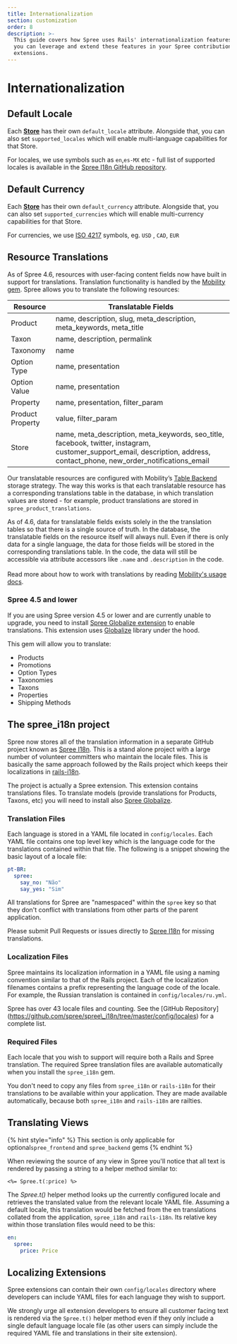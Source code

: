```yaml
---
title: Internationalization
section: customization
order: 8
description: >-
  This guide covers how Spree uses Rails' internationalization features, and how
  you can leverage and extend these features in your Spree contributions and
  extensions.
---
```


# Internationalization

## Default Locale

Each [**Store**](../internals/stores.md) has their own `default_locale` attribute. Alongside that, you can also set `supported_locales` which will enable multi-language capabilities for that Store.

For locales, we use symbols such as `en`,`es-MX` etc - full list of supported locales is available in the [Spree I18n GitHub repository](https://github.com/spree-contrib/spree\_i18n/tree/master/config/locales).

## Default Currency

Each [**Store**](../internals/stores.md) has their own `default_currency` attribute. Alongside that, you can also set  `supported_currencies` which will enable multi-currency capabilities for that Store.

For currencies, we use [ISO 4217](https://en.wikipedia.org/wiki/ISO\_4217) symbols, eg. `USD` , `CAD`, `EUR`

## Resource Translations

As of Spree 4.6, resources with user-facing content fields now have built in support for translations. Translation functionality is handled by the [Mobility gem](https://github.com/shioyama/mobility). Spree allows you to translate the following resources:

| Resource         | Translatable Fields                                                                                                                                                                 |
| ---------------- | ----------------------------------------------------------------------------------------------------------------------------------------------------------------------------------- |
| Product          | name, description, slug, meta\_description, meta\_keywords, meta\_title                                                                                                             |
| Taxon            | name, description, permalink                                                                                                                                                        |
| Taxonomy         | name                                                                                                                                                                                |
| Option Type      | name, presentation                                                                                                                                                                  |
| Option Value     | name, presentation                                                                                                                                                                  |
| Property         | name, presentation, filter\_param                                                                                                                                                   |
| Product Property | value, filter\_param                                                                                                                                                                |
| Store            | name, meta\_description, meta\_keywords, seo\_title, facebook, twitter, instagram, customer\_support\_email, description, address, contact\_phone, new\_order\_notifications\_email |

Our translatable resources are configured with Mobility’s [Table Backend](https://github.com/shioyama/mobility#table-backend-like-globalize) storage strategy. The way this works is that each translatable resource has a corresponding translations table in the database, in which translation values are stored - for example, product translations are stored in `spree_product_translations`.

As of 4.6, data for translatable fields exists solely in the the translation tables so that there is a single source of truth. In the database, the translatable fields on the resource itself will always null. Even if there is only data for a single language, the data for those fields will be stored in the corresponding translations table. In the code, the data will still be accessible via attribute accessors like `.name` and `.description` in the code.\
\
Read more about how to work with translations by reading [Mobility's usage docs](https://github.com/shioyama/mobility#usage).

### Spree 4.5 and lower

If you are using Spree version 4.5 or lower and are currently unable to upgrade, you need to install [Spree Globalize extension](https://github.com/spree-contrib/spree\_globalize) to enable translations. This extension uses [Globalize](https://github.com/globalize/globalize) library under the hood.

This gem will allow you to translate:

* Products
* Promotions
* Option Types
* Taxonomies
* Taxons
* Properties
* Shipping Methods

## The spree\_i18n project

Spree now stores all of the translation information in a separate GitHub project known as [Spree I18n](https://github.com/spree/spree\_i18n). This is a stand alone project with a large number of volunteer committers who maintain the locale files. This is basically the same approach followed by the Rails project which keeps their localizations in [rails-i18n](https://github.com/svenfuchs/rails-i18n).

The project is actually a Spree extension. This extension contains translations files. To translate models (provide translations for Products, Taxons, etc) you will need to install also [Spree Globalize](https://github.com/spree-contrib/spree\_globalize).

### Translation Files

Each language is stored in a YAML file located in `config/locales`. Each YAML file contains one top level key which is the language code for the translations contained within that file. The following is a snippet showing the basic layout of a locale file:

```yaml
pt-BR:
  spree:
    say_no: "Não"
    say_yes: "Sim"
```

&#x20;All translations for Spree are "namespaced" within the `spree` key so that they don't conflict with translations from other parts of the parent application.

Please submit Pull Requests or issues directly to [Spree I18n](https://github.com/spree/spree\_i18n) for missing translations.

### Localization Files

Spree maintains its localization information in a YAML file using a naming convention similar to that of the Rails project. Each of the localization filenames contains a prefix representing the language code of the locale. For example, the Russian translation is contained in `config/locales/ru.yml`.

&#x20;Spree has over 43 locale files and counting. See the \[GitHub Repository]\(https://github.com/spree/spree\_i18n/tree/master/config/locales) for a complete list.

### Required Files

Each locale that you wish to support will require both a Rails and Spree translation. The required Spree translation files are available automatically when you install the `spree_i18n` gem.

You don't need to copy any files from `spree_i18n` or `rails-i18n` for their translations to be available within your application. They are made available automatically, because both `spree_i18n` and `rails-i18n` are railties.

## Translating Views

{% hint style="info" %}
This section is only applicable for  optional`spree_frontend` and `spree_backend` gems
{% endhint %}

When reviewing the source of any view in Spree you'll notice that all text is rendered by passing a string to a helper method similar to:

```
<%= Spree.t(:price) %>
```

The _Spree.t()_ helper method looks up the currently configured locale and retrieves the translated value from the relevant locale YAML file. Assuming a default locale, this translation would be fetched from the en translations collated from the application, `spree_i18n` and `rails-i18n`. Its relative key within those translation files would need to be this:

```yaml
en:
  spree:
    price: Price
```

## Localizing Extensions

Spree extensions can contain their own `config/locales` directory where developers can include YAML files for each language they wish to support.

We strongly urge all extension developers to ensure all customer facing text is rendered via the `Spree.t()` helper method even if they only include a single default language locale file (as other users can simply include the required YAML file and translations in their site extension).
